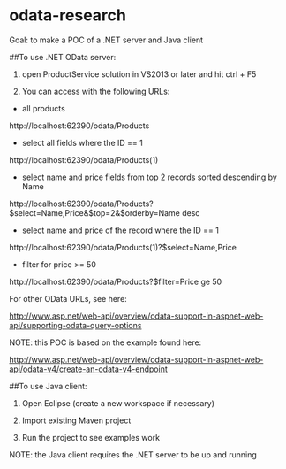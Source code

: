 # odata-research
Goal: to make a POC of a .NET server and Java client

##To use .NET OData server:

1. open ProductService solution in VS2013 or later and hit ctrl + F5

2. You can access with the following URLs:


- all products

http://localhost:62390/odata/Products

- select all fields where the ID == 1

http://localhost:62390/odata/Products(1)

- select name and price fields from top 2 records sorted descending by Name

http://localhost:62390/odata/Products?$select=Name,Price&$top=2&$orderby=Name desc

- select name and price of the record where the ID == 1

http://localhost:62390/odata/Products(1)?$select=Name,Price

- filter for price >= 50

http://localhost:62390/odata/Products?$filter=Price ge 50 

For other OData URLs, see here:

http://www.asp.net/web-api/overview/odata-support-in-aspnet-web-api/supporting-odata-query-options

NOTE: this POC is based on the example found here:

http://www.asp.net/web-api/overview/odata-support-in-aspnet-web-api/odata-v4/create-an-odata-v4-endpoint

##To use Java client:

1. Open Eclipse (create a new workspace if necessary)

2. Import existing Maven project

3. Run the project to see examples work


NOTE: the Java client requires the .NET server to be up and running


